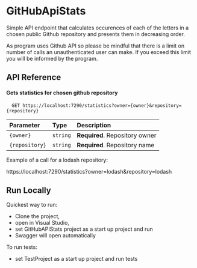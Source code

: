 
# GitHubApiStats

Simple API endpoint that calculates occurences of each of the letters in a chosen public Github repository and presents them in decreasing order.

As program uses Github API so please be mindful that there is a limit on number of calls an unauthenticated user can make. 
If you exceed this limit you will be informed by the program.



## API Reference

#### Gets statistics for chosen github repository

```http
  GET https://localhost:7290/statistics?owner={owner}&repository={repository}

```

| Parameter | Type     | Description                |
| :-------- | :------- | :------------------------- |
| `{owner}` | `string` | **Required**. Repository owner |
| `{repository}` | `string` | **Required**. Repository name |

Example of a call for a lodash repository:

https://localhost:7290/statistics?owner=lodash&repository=lodash



## Run Locally

Quickest way to run: 
- Clone the project,
- open in Visual Studio, 
- set GitHubAPIStats project as a start up project and run
- Swagger will open automatically

To run tests:
- set TestProject as a start up project and run tests

